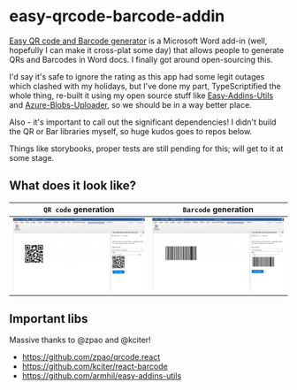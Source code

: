 # easy-qrcode-barcode-addin

[Easy QR code and Barcode generator](https://appsource.microsoft.com/en/product/office/WA200002492?tab=Overview) is a Microsoft Word add-in (well, hopefully I can make it cross-plat some day) that allows people to generate QRs and Barcodes in Word docs. I finally got around open-sourcing this.

I'd say it's safe to ignore the rating as this app had some legit outages which clashed with my holidays, but I've done my part, TypeScriptified the whole thing, re-built it using my open source stuff like [Easy-Addins-Utils](https://github.com/armhil/easy-addins-utils) and [Azure-Blobs-Uploader](https://github.com/armhil/azure-blobs-content-uploader), so we should be in a way better place.

Also - it's important to call out the significant dependencies! I didn't build the QR or Bar libraries myself, so huge kudos goes to repos below.

Things like storybooks, proper tests are still pending for this; will get to it at some stage.

## What does it look like?

`QR code` generation | `Barcode` generation
:-------------------------:|:-------------------------:
![](https://github.com/armhil/easy-qrcode-barcode-addin/blob/main/submission/screenshots/sc2.png)  |  ![](https://github.com/armhil/easy-qrcode-barcode-addin/blob/main/submission/screenshots/sc4.png)


## Important libs
Massive thanks to @zpao and @kciter! 

* https://github.com/zpao/qrcode.react
* https://github.com/kciter/react-barcode
* https://github.com/armhil/easy-addins-utils
